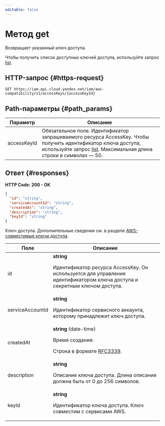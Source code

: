 ```yaml
---
editable: false
---
```


# Метод get
Возвращает указанный ключ доступа.
 
Чтобы получить список доступных ключей доступа, используйте запрос [list](/docs/iam/api-ref/AccessKey/list).
 
## HTTP-запрос {#https-request}
```
GET https://iam.api.cloud.yandex.net/iam/aws-compatibility/v1/accessKeys/{accessKeyId}
```
 
## Path-параметры {#path_params}
 
Параметр | Описание
--- | ---
accessKeyId | Обязательное поле. Идентификатор запрашиваемого ресурса AccessKey. Чтобы получить идентификатор ключа доступа, используйте запрос [list](/docs/iam/api-ref/AccessKey/list).  Максимальная длина строки в символах — 50.
 
## Ответ {#responses}
**HTTP Code: 200 - OK**

```json 
{
  "id": "string",
  "serviceAccountId": "string",
  "createdAt": "string",
  "description": "string",
  "keyId": "string"
}
```
Ключ доступа. Дополнительные сведения см. в разделе [AWS-совместимые ключи доступа](/docs/iam/concepts/authorization/access-key).
 
Поле | Описание
--- | ---
id | **string**<br><p>Идентификатор ресурса AccessKey. Он используется для управления идентификатором ключа доступа и секретным ключом доступа.</p> 
serviceAccountId | **string**<br><p>Идентификатор сервисного аккаунта, которому принадлежит ключ доступа.</p> 
createdAt | **string** (date-time)<br><p>Время создания.</p> <p>Строка в формате <a href="https://www.ietf.org/rfc/rfc3339.txt">RFC3339</a>.</p> 
description | **string**<br><p>Описание ключа доступа. Длина описания должна быть от 0 до 256 символов.</p> 
keyId | **string**<br><p>Идентификатор ключа доступа. Ключ совместим с сервисами AWS.</p> 